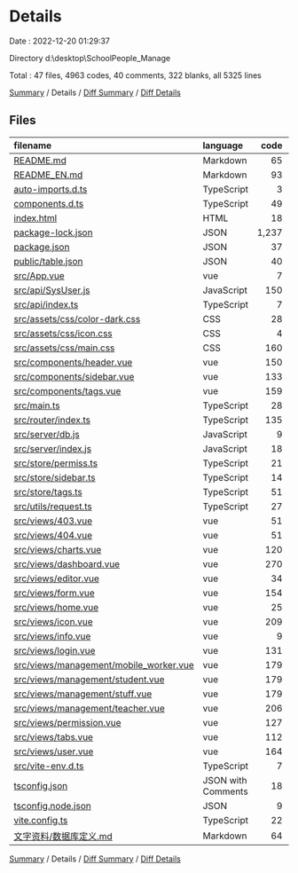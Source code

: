 # Details

Date : 2022-12-20 01:29:37

Directory d:\\desktop\\SchoolPeople_Manage

Total : 47 files,  4963 codes, 40 comments, 322 blanks, all 5325 lines

[Summary](results.md) / Details / [Diff Summary](diff.md) / [Diff Details](diff-details.md)

## Files
| filename | language | code | comment | blank | total |
| :--- | :--- | ---: | ---: | ---: | ---: |
| [README.md](/README.md) | Markdown | 65 | 0 | 18 | 83 |
| [README_EN.md](/README_EN.md) | Markdown | 93 | 0 | 27 | 120 |
| [auto-imports.d.ts](/auto-imports.d.ts) | TypeScript | 3 | 1 | 2 | 6 |
| [components.d.ts](/components.d.ts) | TypeScript | 49 | 3 | 3 | 55 |
| [index.html](/index.html) | HTML | 18 | 1 | 3 | 22 |
| [package-lock.json](/package-lock.json) | JSON | 1,237 | 0 | 1 | 1,238 |
| [package.json](/package.json) | JSON | 37 | 0 | 1 | 38 |
| [public/table.json](/public/table.json) | JSON | 40 | 0 | 0 | 40 |
| [src/App.vue](/src/App.vue) | vue | 7 | 0 | 2 | 9 |
| [src/api/SysUser.js](/src/api/SysUser.js) | JavaScript | 150 | 10 | 11 | 171 |
| [src/api/index.ts](/src/api/index.ts) | TypeScript | 7 | 0 | 2 | 9 |
| [src/assets/css/color-dark.css](/src/assets/css/color-dark.css) | CSS | 28 | 0 | 0 | 28 |
| [src/assets/css/icon.css](/src/assets/css/icon.css) | CSS | 4 | 0 | 0 | 4 |
| [src/assets/css/main.css](/src/assets/css/main.css) | CSS | 160 | 4 | 37 | 201 |
| [src/components/header.vue](/src/components/header.vue) | vue | 150 | 4 | 6 | 160 |
| [src/components/sidebar.vue](/src/components/sidebar.vue) | vue | 133 | 0 | 10 | 143 |
| [src/components/tags.vue](/src/components/tags.vue) | vue | 159 | 0 | 17 | 176 |
| [src/main.ts](/src/main.ts) | TypeScript | 28 | 2 | 4 | 34 |
| [src/router/index.ts](/src/router/index.ts) | TypeScript | 135 | 1 | 4 | 140 |
| [src/server/db.js](/src/server/db.js) | JavaScript | 9 | 1 | 0 | 10 |
| [src/server/index.js](/src/server/index.js) | JavaScript | 18 | 8 | 6 | 32 |
| [src/store/permiss.ts](/src/store/permiss.ts) | TypeScript | 21 | 0 | 3 | 24 |
| [src/store/sidebar.ts](/src/store/sidebar.ts) | TypeScript | 14 | 0 | 2 | 16 |
| [src/store/tags.ts](/src/store/tags.ts) | TypeScript | 51 | 0 | 3 | 54 |
| [src/utils/request.ts](/src/utils/request.ts) | TypeScript | 27 | 0 | 5 | 32 |
| [src/views/403.vue](/src/views/403.vue) | vue | 51 | 0 | 4 | 55 |
| [src/views/404.vue](/src/views/404.vue) | vue | 51 | 0 | 4 | 55 |
| [src/views/charts.vue](/src/views/charts.vue) | vue | 120 | 0 | 4 | 124 |
| [src/views/dashboard.vue](/src/views/dashboard.vue) | vue | 270 | 0 | 25 | 295 |
| [src/views/editor.vue](/src/views/editor.vue) | vue | 34 | 0 | 4 | 38 |
| [src/views/form.vue](/src/views/form.vue) | vue | 154 | 0 | 3 | 157 |
| [src/views/home.vue](/src/views/home.vue) | vue | 25 | 0 | 2 | 27 |
| [src/views/icon.vue](/src/views/icon.vue) | vue | 209 | 0 | 4 | 213 |
| [src/views/info.vue](/src/views/info.vue) | vue | 9 | 0 | 2 | 11 |
| [src/views/login.vue](/src/views/login.vue) | vue | 131 | 0 | 7 | 138 |
| [src/views/management/mobile_worker.vue](/src/views/management/mobile_worker.vue) | vue | 179 | 1 | 12 | 192 |
| [src/views/management/student.vue](/src/views/management/student.vue) | vue | 179 | 1 | 12 | 192 |
| [src/views/management/stuff.vue](/src/views/management/stuff.vue) | vue | 179 | 1 | 12 | 192 |
| [src/views/management/teacher.vue](/src/views/management/teacher.vue) | vue | 206 | 1 | 14 | 221 |
| [src/views/permission.vue](/src/views/permission.vue) | vue | 127 | 0 | 11 | 138 |
| [src/views/tabs.vue](/src/views/tabs.vue) | vue | 112 | 0 | 5 | 117 |
| [src/views/user.vue](/src/views/user.vue) | vue | 164 | 0 | 11 | 175 |
| [src/vite-env.d.ts](/src/vite-env.d.ts) | TypeScript | 7 | 1 | 2 | 10 |
| [tsconfig.json](/tsconfig.json) | JSON with Comments | 18 | 0 | 1 | 19 |
| [tsconfig.node.json](/tsconfig.node.json) | JSON | 9 | 0 | 1 | 10 |
| [vite.config.ts](/vite.config.ts) | TypeScript | 22 | 0 | 1 | 23 |
| [文字资料/数据库定义.md](/%E6%96%87%E5%AD%97%E8%B5%84%E6%96%99/%E6%95%B0%E6%8D%AE%E5%BA%93%E5%AE%9A%E4%B9%89.md) | Markdown | 64 | 0 | 14 | 78 |

[Summary](results.md) / Details / [Diff Summary](diff.md) / [Diff Details](diff-details.md)